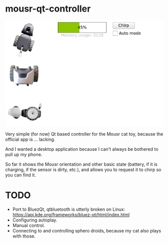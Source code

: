 mousr-qt-controller
===================

![screenshot](/screenshot.jpg)

Very simple (for now) Qt based controller for the Mousr cat toy, because the
official app is ... lacking.

And I wanted a desktop application because I can't always be bothered to pull
up my phone.

So far it shows the Mousr orientation and other basic state (battery, if it is
charging, if the sensor is dirty, etc.), and allows you to request it to chirp
so you can find it.

TODO
====

 * Port to BluezQt, qtbluetooth is utterly broken on Linux: https://api.kde.org/frameworks/bluez-qt/html/index.html
 * Configuring autoplay.
 * Manual control.
 * Connecting to and controlling sphero droids, because my cat also plays with those.
